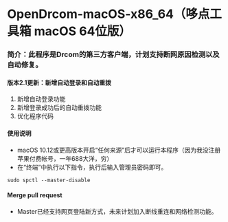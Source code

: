# OpenDrcom-macOS-x86_64（哆点工具箱 macOS 64位版）
### 简介：此程序是Drcom的第三方客户端，计划支持断网原因检测以及自动修复。

#### 版本2.1更新：新增自动登录和自动重拨

1. 新增自动登录功能
2. 新增登录成功后的自动重拨功能
3. 优化程序代码

#### 使用说明
- macOS 10.12或更高版本开启“任何来源”后才可以运行本程序（因为我没注册苹果付费帐号，一年688大洋，穷）
- 在“终端”中执行以下指令，执行后输入管理员密码即可。

~~~
sudo spctl --master-disable
~~~

####  Merge pull request
- Master已经支持网页登陆新方式，未来计划加入断线重连和网络检测功能。
